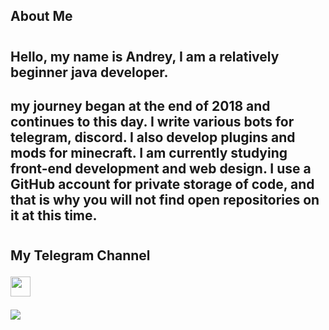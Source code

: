 ## About Me
#
## Hello, my name is Andrey, I am a relatively beginner java developer.
## my journey began at the end of 2018 and continues to this day. I write various bots for telegram, discord. I also develop plugins and mods for minecraft. I am currently studying front-end development and web design. I use a GitHub account for private storage of code, and that is why you will not find open repositories on it at this time.
#

## My Telegram Channel <p align="left"> <a href="https://t.me/tutsoudev" target="_blank" rel="noreferrer"><img src="https://i.imgur.com/bgRtb91.png" width="32" height="32" /></a></p>
</p>

![](https://i.imgur.com/sBHMhfN.png)










